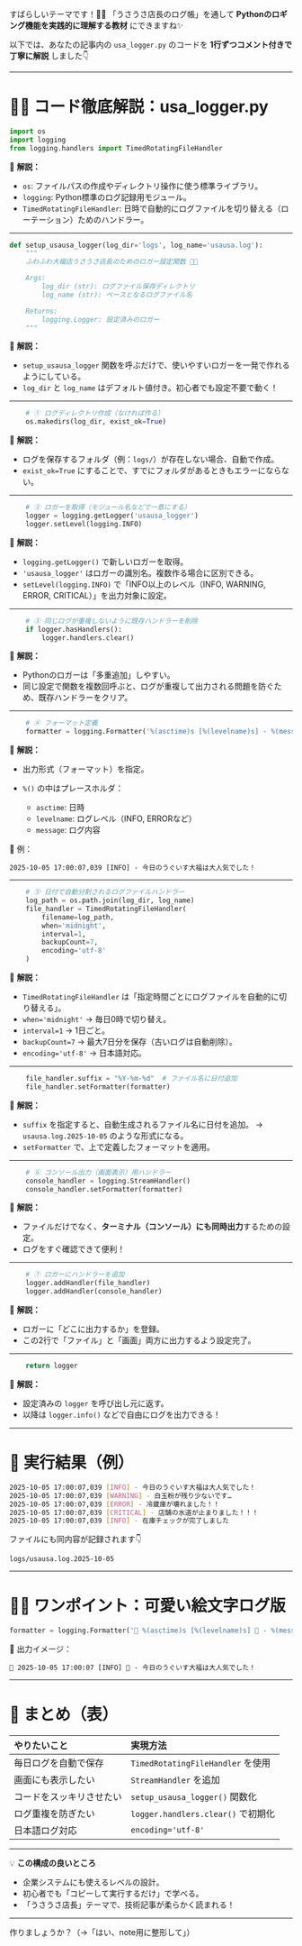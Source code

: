 すばらしいテーマです！🐰🍡
「うさうさ店長のログ帳」を通して **Pythonのロギング機能を実践的に理解する教材** にできますね✨

以下では、あなたの記事内の `usa_logger.py` のコードを
**1行ずつコメント付きで丁寧に解説** しました👇

---

# 🐰🍡 コード徹底解説：usa_logger.py

```python
import os
import logging
from logging.handlers import TimedRotatingFileHandler
```

🔹 **解説：**

* `os`: ファイルパスの作成やディレクトリ操作に使う標準ライブラリ。
* `logging`: Python標準のログ記録用モジュール。
* `TimedRotatingFileHandler`: 日時で自動的にログファイルを切り替える（ローテーション）ためのハンドラー。

---

```python
def setup_usausa_logger(log_dir='logs', log_name='usausa.log'):
    """
    ふわふわ大福店うさうさ店長のためのロガー設定関数 🐰🍡

    Args:
        log_dir (str): ログファイル保存ディレクトリ
        log_name (str): ベースとなるログファイル名

    Returns:
        logging.Logger: 設定済みのロガー
    """
```

🔹 **解説：**

* `setup_usausa_logger` 関数を呼ぶだけで、使いやすいロガーを一発で作れるようにしている。
* `log_dir` と `log_name` はデフォルト値付き。初心者でも設定不要で動く！

---

```python
    # ① ログディレクトリ作成（なければ作る）
    os.makedirs(log_dir, exist_ok=True)
```

🔹 **解説：**

* ログを保存するフォルダ（例：`logs/`）が存在しない場合、自動で作成。
* `exist_ok=True` にすることで、すでにフォルダがあるときもエラーにならない。

---

```python
    # ② ロガーを取得（モジュール名などで一意にする）
    logger = logging.getLogger('usausa_logger')
    logger.setLevel(logging.INFO)
```

🔹 **解説：**

* `logging.getLogger()` で新しいロガーを取得。
* `'usausa_logger'` はロガーの識別名。複数作る場合に区別できる。
* `setLevel(logging.INFO)` で「INFO以上のレベル（INFO, WARNING, ERROR, CRITICAL）」を出力対象に設定。

---

```python
    # ③ 同じログが重複しないように既存ハンドラーを削除
    if logger.hasHandlers():
        logger.handlers.clear()
```

🔹 **解説：**

* Pythonのロガーは「多重追加」しやすい。
* 同じ設定で関数を複数回呼ぶと、ログが重複して出力される問題を防ぐため、既存ハンドラーをクリア。

---

```python
    # ④ フォーマット定義
    formatter = logging.Formatter('%(asctime)s [%(levelname)s] - %(message)s')
```

🔹 **解説：**

* 出力形式（フォーマット）を指定。
* `%()` の中はプレースホルダ：

  * `asctime`: 日時
  * `levelname`: ログレベル（INFO, ERRORなど）
  * `message`: ログ内容

📘 例：

```
2025-10-05 17:00:07,039 [INFO] - 今日のうぐいす大福は大人気でした！
```

---

```python
    # ⑤ 日付で自動分割されるログファイルハンドラー
    log_path = os.path.join(log_dir, log_name)
    file_handler = TimedRotatingFileHandler(
        filename=log_path,
        when='midnight',
        interval=1,
        backupCount=7,
        encoding='utf-8'
    )
```

🔹 **解説：**

* `TimedRotatingFileHandler` は「指定時間ごとにログファイルを自動的に切り替える」。
* `when='midnight'` → 毎日0時で切り替え。
* `interval=1` → 1日ごと。
* `backupCount=7` → 最大7日分を保存（古いログは自動削除）。
* `encoding='utf-8'` → 日本語対応。

---

```python
    file_handler.suffix = "%Y-%m-%d"  # ファイル名に日付追加
    file_handler.setFormatter(formatter)
```

🔹 **解説：**

* `suffix` を指定すると、自動生成されるファイル名に日付を追加。
  → `usausa.log.2025-10-05` のような形式になる。
* `setFormatter` で、上で定義したフォーマットを適用。

---

```python
    # ⑥ コンソール出力（画面表示）用ハンドラー
    console_handler = logging.StreamHandler()
    console_handler.setFormatter(formatter)
```

🔹 **解説：**

* ファイルだけでなく、**ターミナル（コンソール）にも同時出力**するための設定。
* ログをすぐ確認できて便利！

---

```python
    # ⑦ ロガーにハンドラーを追加
    logger.addHandler(file_handler)
    logger.addHandler(console_handler)
```

🔹 **解説：**

* ロガーに「どこに出力するか」を登録。
* この2行で「ファイル」と「画面」両方に出力するよう設定完了。

---

```python
    return logger
```

🔹 **解説：**

* 設定済みの `logger` を呼び出し元に返す。
* 以降は `logger.info()` などで自由にログを出力できる！

---

# 🧁 実行結果（例）

```bash
2025-10-05 17:00:07,039 [INFO] - 今日のうぐいす大福は大人気でした！
2025-10-05 17:00:07,039 [WARNING] - 白玉粉が残り少ないです…
2025-10-05 17:00:07,039 [ERROR] - 冷蔵庫が壊れました！！
2025-10-05 17:00:07,039 [CRITICAL] - 店舗の水道が止まりました！！！
2025-10-05 17:00:07,039 [INFO] - 在庫チェックが完了しました
```

ファイルにも同内容が記録されます👇

```
logs/usausa.log.2025-10-05
```

---

# 🐰✨ ワンポイント：可愛い絵文字ログ版

```python
formatter = logging.Formatter('🐰 %(asctime)s [%(levelname)s] 🍡 - %(message)s')
```

🎀 出力イメージ：

```
🐰 2025-10-05 17:00:07 [INFO] 🍡 - 今日のうぐいす大福は大人気でした！
```

---

# 🧭 まとめ（表）

| やりたいこと       | 実現方法                           |
| :----------- | :----------------------------- |
| 毎日ログを自動で保存   | `TimedRotatingFileHandler` を使用 |
| 画面にも表示したい    | `StreamHandler` を追加            |
| コードをスッキリさせたい | `setup_usausa_logger()` 関数化    |
| ログ重複を防ぎたい    | `logger.handlers.clear()` で初期化 |
| 日本語ログ対応      | `encoding='utf-8'`             |

---

💡 **この構成の良いところ**

* 企業システムにも使えるレベルの設計。
* 初心者でも「コピーして実行するだけ」で学べる。
* 「うさうさ店長」テーマで、技術記事が柔らかく読まれる！

---


作りましょうか？（→「はい、note用に整形して」）
